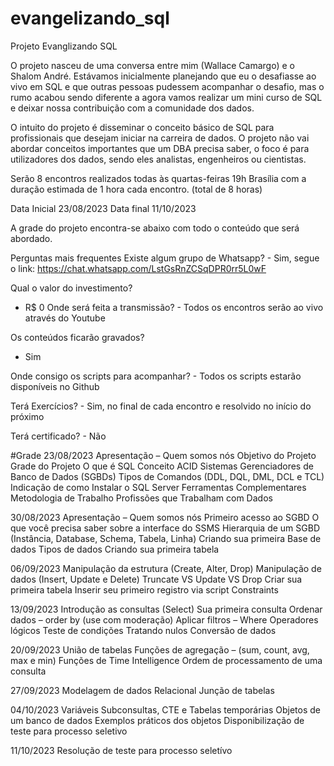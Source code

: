 # evangelizando_sql
Projeto Evanglizando SQL

O projeto nasceu de uma conversa entre mim (Wallace Camargo) e o Shalom André. Estávamos inicialmente planejando que eu o desafiasse ao vivo em SQL e que outras pessoas pudessem acompanhar o desafio, mas o rumo acabou sendo diferente a agora vamos realizar um mini curso de SQL e deixar nossa contribuição com a comunidade dos dados. 

O intuito do projeto é disseminar o conceito básico de SQL para profissionais que desejam iniciar na carreira de dados. O projeto não vai abordar conceitos importantes que um DBA precisa saber, o foco é para utilizadores dos dados, sendo eles analistas, engenheiros ou cientistas. 

Serão 8 encontros realizados todas às quartas-feiras 19h Brasília com a duração estimada de 1 hora cada encontro. (total de 8 horas)

Data Inicial 23/08/2023
Data final 11/10/2023

A grade do projeto encontra-se abaixo com todo o conteúdo que será abordado.

Perguntas mais frequentes
Existe algum grupo de Whatsapp?
         - Sim, segue o link:
https://chat.whatsapp.com/LstGsRnZCSqDPR0rr5L0wF

Qual o valor do investimento? 
- R$ 0
Onde será feita a transmissão?
             - Todos os encontros serão ao vivo através do Youtube

Os conteúdos ficarão gravados?
- Sim 

Onde consigo os scripts para acompanhar?
            - Todos os scripts estarão disponíveis no Github

Terá Exercícios?
           - Sim, no final de cada encontro e resolvido no início do próximo

Terá certificado?
          - Não

#Grade
23/08/2023 
Apresentação – Quem somos nós
Objetivo do Projeto
Grade do Projeto
O que é SQL
Conceito ACID
Sistemas Gerenciadores de Banco de Dados (SGBDs)
Tipos de Comandos (DDL, DQL, DML, DCL e TCL)
Indicação de como Instalar o SQL Server
Ferramentas Complementares
Metodologia de Trabalho
Profissões que Trabalham com Dados


30/08/2023
Apresentação – Quem somos nós
Primeiro acesso ao SGBD
O que você precisa saber sobre a interface do SSMS
Hierarquia de um SGBD (Instância, Database, Schema, Tabela, Linha) 
Criando sua primeira Base de dados 
Tipos de dados
Criando sua primeira tabela


06/09/2023
Manipulação da estrutura (Create, Alter, Drop)
Manipulação de dados (Insert, Update e Delete)
Truncate VS Update VS Drop
Criar sua primeira tabela
Inserir seu primeiro registro via script
Constraints


13/09/2023
Introdução as consultas (Select)
Sua primeira consulta
Ordenar dados – order by (use com moderação)
Aplicar filtros – Where
Operadores lógicos
Teste de condições
Tratando nulos
Conversão de dados


20/09/2023
União de tabelas
Funções de agregação – (sum, count, avg, max e min)
Funções de Time Intelligence
Ordem de processamento de uma consulta


27/09/2023
Modelagem de dados Relacional
Junção de tabelas


04/10/2023
Variáveis
Subconsultas, CTE e Tabelas temporárias
Objetos de um banco de dados
Exemplos práticos dos objetos
Disponibilização de teste para processo seletivo


11/10/2023
Resolução de teste para processo seletívo

